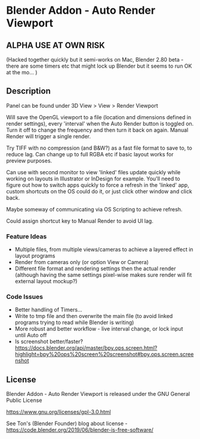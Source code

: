 # Blender Addon - Auto Render Viewport

## ALPHA USE AT OWN RISK
(Hacked together quickly but it semi-works on Mac, Blender 2.80 beta - there are some timers etc that might lock up Blender but it seems to run OK at the mo... )

## Description
Panel can be found under 3D View > View > Render Viewport

Will save the OpenGL viewport to a file (location and dimensions defined in render settings), every 'interval' when the Auto Render button is toggled on. Turn it off to change the frequency and then turn it back on again. Manual Render will trigger a single render.

Try TIFF with no compression (and B&W?) as a fast file format to save to, to reduce lag.  Can change up to full RGBA etc if basic layout works for preview purposes.

Can use with second monitor to view 'linked' files update quickly while working on layouts in Illustrator or InDesign for example. You'll need to figure out how to switch apps quickly to force a refresh in the 'linked' app, custom shortcuts on the OS could do it, or just click other window and click back.

Maybe someway of communicating via OS Scripting to achieve refresh.

Could assign shortcut key to Manual Render to avoid UI lag.

### Feature Ideas
- Multiple files, from multiple views/cameras to achieve a layered effect in layout programs
- Render from cameras only (or option View or Camera)
- Different file format and rendering settings then the actual render (although having the same settings pixel-wise makes sure render will fit external layout mockup?)

### Code Issues
- Better handling of Timers...
- Write to tmp file and then overwrite the main file (to avoid linked programs trying to read while Blender is writing)
- More robust and better workflow - live interval change, or lock input until Auto off
- Is screenshot better/faster? https://docs.blender.org/api/master/bpy.ops.screen.html?highlight=bpy%20ops%20screen%20screenshot#bpy.ops.screen.screenshot

## License

Blender Addon - Auto Render Viewport is released under the GNU General Public License

https://www.gnu.org/licenses/gpl-3.0.html

See Ton's (Blender Founder) blog about license - https://code.blender.org/2019/06/blender-is-free-software/
